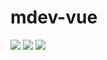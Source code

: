 # mdev-vue

![](https://img.shields.io/badge/node-v5.0.0+-blue.svg)
![](https://img.shields.io/badge/npm-v3.3.6+-blue.svg)
![](https://img.shields.io/badge/build-passing-brightgreen.svg)
